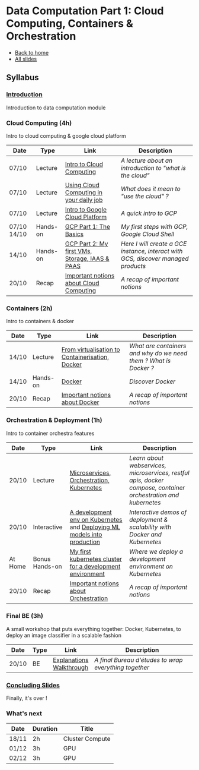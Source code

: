 # Data Computation Part 1: Cloud Computing, Containers & Orchestration

* [Back to home](https://supaerodatascience.github.io/OBD/)
* [All slides](./lectures/index.html)

## Syllabus

### [Introduction](lectures/0_intro.html)

Introduction to data computation module

### Cloud Computing (4h)

Intro to cloud computing & google cloud platform

Date | Type | Link | Description |
| --- | --- | --- | --- |
07/10 | Lecture | [Intro to Cloud Computing](lectures/1_cloud_computing.html) | *A lecture about an introduction to "what is the cloud"* |
07/10 | Lecture | [Using Cloud Computing in your daily job](lectures/2_cloud_usage.html) | *What does it mean to "use the cloud" ?* |
07/10 | Lecture | [Intro to Google Cloud Platform](lectures/3_gcp.html) | *A quick intro to GCP* |
07/10   14/10 | Hands-on | [GCP Part 1: The Basics](exercises/1_gcp_setup.md) | *My first steps with GCP, Google Cloud Shell* |
14/10 | Hands-on | [GCP Part 2: My first VMs, Storage, IAAS & PAAS](exercises/2_gcp_handson.md) | *Here I will create a GCE instance, interact with GCS, discover managed products* |
20/10 | Recap | [Important notions about Cloud Computing](lectures/7_conclusion.html#/1) | *A recap of important notions* |

### Containers (2h)

Intro to containers & docker

Date | Type | Link | Description |
| --- | --- | --- | --- |
14/10 | Lecture | [From virtualisation to Containerisation, Docker](lectures/4_containers.html) | *What are containers and why do we need them ? What is Docker ?* |
14/10 | Hands-on | [Docker](exercises/3_docker.md) | *Discover Docker* |
20/10 | Recap | [Important notions about Docker](lectures/7_conclusion.html#/2) | *A recap of important notions* |

### Orchestration & Deployment (1h)

Intro to container orchestra  features

Date | Type | Link | Description |
| --- | --- | --- | --- |
20/10 | Lecture |  [Microservices, Orchestration, Kubernetes](lectures/5_orchestration.html) | *Learn about webservices, microservices, restful apis, docker compose, container orchestration and kubernetes* |
20/10 | Interactive | [A development env on Kubernetes](lectures/6_deployment.html#/1) and [Deploying ML models into production](lectures/6_deployment.html#/2) | *Interactive demos of deployment & scalability with Docker and Kubernetes* |
At Home | Bonus Hands-on | [My first kubernetes cluster for a development environment](exercises/5_bonus.md) | *Where we deploy a development environment on Kubernetes* |
20/10 | Recap | [Important notions about Orchestration](lectures/7_conclusion.html#/3) | *A recap of important notions* |

### Final BE (3h)

A small workshop that puts everything together: Docker, Kubernetes, to deploy an image classifier in a scalable fashion

Date | Type | Link | Description |
| --- | --- | --- | --- |
20/10 | BE |  [Explanations](lectures/7_conclusion.html#/4) <br/> [Walkthrough](exercises/4_be.md) | *A final Bureau d'études to wrap everything together* |

### [Concluding Slides](lectures/7_conclusion.html)

Finally, it's over !

### What's next

Date | Duration | Title |
| --- | --- | --- |
18/11 | 2h | Cluster Compute |
01/12 | 3h | GPU |
02/12 | 3h | GPU |
